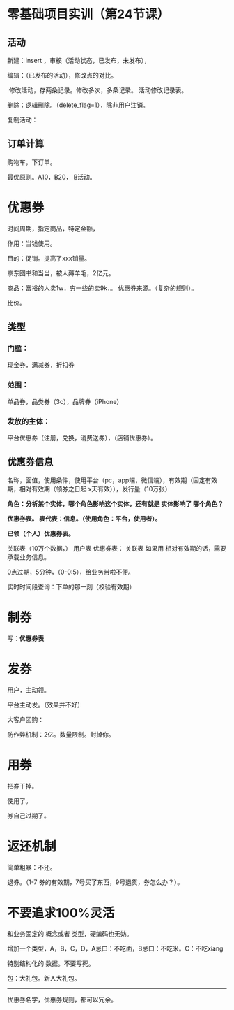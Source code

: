 # 零基础项目实训（第24节课）

## 活动

新建：insert ，审核（活动状态，已发布，未发布），

编辑：（已发布的活动），修改点的对比。

​		修改活动，存两条记录。修改多次，多条记录。  活动修改记录表。

删除：逻辑删除。（delete_flag=1），除非用户注销。

复制活动：



## 订单计算

购物车，下订单。

最优原则。A10，B20，  B活动。



# 优惠券

时间周期，指定商品，特定金额，

作用：当钱使用。

目的：促销。提高了xxx销量。



京东图书和当当，被人薅羊毛，2亿元。



商品：富裕的人卖1w，穷一些的卖9k，。 优惠券来源。（复杂的规则）。

比价。



## 类型

### 门槛：

现金券，满减券，折扣券

### 范围：

单品券，品类券（3c），品牌券（iPhone）

### 发放的主体：

平台优惠券（注册，兑换，消费送券），（店铺优惠券）。



## 优惠券信息

名称，面值，使用条件，使用平台（pc，app端，微信端），有效期（固定有效期，相对有效期（领券之日起 x天有效）），发行量（10万张）





**角色：分析某个实体，哪个角色影响这个实体，还有就是 实体影响了 哪个角色？**

**优惠券表。 表代表：信息。（使用角色：平台，使用者）。**

**已领（个人）优惠券表。** 







关联表（10万个数据，）  用户表   优惠券表：    关联表 如果用 相对有效期的话，需要承载业务信息。



0点过期，5分钟，（0-0:5），给业务带啦不便。

实时时间段查询：下单的那一刻（校验有效期）





# 制券

写：**优惠券表**



# 发券

用户，主动领。

平台主动发。（效果并不好）

大客户团购：



防作弊机制：2亿。数量限制。封掉你。



# 用券

把券干掉。



使用了。

券自己过期了。



# 返还机制

简单粗暴：不还。

退券。（1-7 券的有效期，7号买了东西，9号退货，券怎么办？）。







# 不要追求100%灵活

和业务固定的 概念或者 类型，硬编码也无妨。



增加一个类型，A，B，C，D，A忌口：不吃面，B忌口：不吃米。C：不吃xiang

特别结构化的 数据。不要写死。



包：大礼包。新人大礼包。



---

优惠券名字，优惠券规则，都可以冗余。











